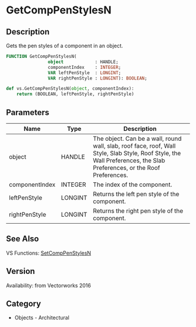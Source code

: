 # GetCompPenStylesN

## Description
Gets the pen styles of a component in an object.

```pascal
FUNCTION GetCompPenStylesN(
				object            : HANDLE;
				componentIndex    : INTEGER;
				VAR leftPenStyle  : LONGINT;
				VAR rightPenStyle : LONGINT): BOOLEAN;
```

```python
def vs.GetCompPenStylesN(object, componentIndex):
    return (BOOLEAN, leftPenStyle, rightPenStyle)
```

## Parameters
|Name|Type|Description|
|---|---|---|
|object|HANDLE|The object. Can be a wall, round wall, slab, roof face, roof, Wall Style, Slab Style, Roof Style, the Wall Preferences, the Slab Preferences, or the Roof Preferences.|
|componentIndex|INTEGER|The index of the component.|
|leftPenStyle|LONGINT|Returns the left pen style of the component.|
|rightPenStyle|LONGINT|Returns the right pen style of the component.|

## See Also
VS Functions:
[SetCompPenStylesN](SetCompPenStylesN.md)

## Version
Availability: from Vectorworks 2016

## Category
* Objects - Architectural

